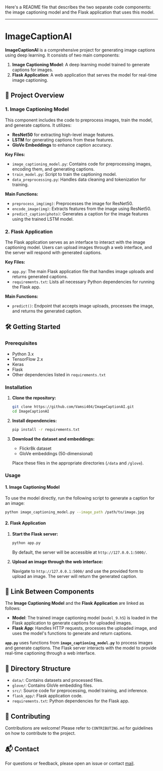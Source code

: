 Here's a README file that describes the two separate code components: the image captioning model and the Flask application that uses this model.

---

# ImageCaptionAI

**ImageCaptionAI** is a comprehensive project for generating image captions using deep learning. It consists of two main components:

1. **Image Captioning Model**: A deep learning model trained to generate captions for images.
2. **Flask Application**: A web application that serves the model for real-time image captioning.

## 📁 Project Overview

### 1. Image Captioning Model

This component includes the code to preprocess images, train the model, and generate captions. It utilizes:

- **ResNet50** for extracting high-level image features.
- **LSTM** for generating captions from these features.
- **GloVe Embeddings** to enhance caption accuracy.

**Key Files:**

- `image_captioning_model.py`: Contains code for preprocessing images, encoding them, and generating captions.
- `train_model.py`: Script to train the captioning model.
- `data_preprocessing.py`: Handles data cleaning and tokenization for training.

**Main Functions:**

- `preprocess_img(img)`: Preprocesses the image for ResNet50.
- `encode_image(img)`: Extracts features from the image using ResNet50.
- `predict_caption(photo)`: Generates a caption for the image features using the trained LSTM model.

### 2. Flask Application

The Flask application serves as an interface to interact with the image captioning model. Users can upload images through a web interface, and the server will respond with generated captions.

**Key Files:**

- `app.py`: The main Flask application file that handles image uploads and returns generated captions.
- `requirements.txt`: Lists all necessary Python dependencies for running the Flask app.

**Main Functions:**

- `predict()`: Endpoint that accepts image uploads, processes the image, and returns the generated caption.

## 🛠️ Getting Started

### Prerequisites

- Python 3.x
- TensorFlow 2.x
- Keras
- Flask
- Other dependencies listed in `requirements.txt`

### Installation

1. **Clone the repository:**

   ```bash
   git clone https://github.com/Vamsi404/ImageCaptionAI.git
   cd ImageCaptionAI
   ```

2. **Install dependencies:**

   ```bash
   pip install -r requirements.txt
   ```

3. **Download the dataset and embeddings:**
   - Flickr8k dataset
   - GloVe embeddings (50-dimensional)

   Place these files in the appropriate directories (`/data` and `/glove`).

### Usage

#### 1. Image Captioning Model

To use the model directly, run the following script to generate a caption for an image:

```bash
python image_captioning_model.py --image_path /path/to/image.jpg
```

#### 2. Flask Application

1. **Start the Flask server:**

   ```bash
   python app.py
   ```

   By default, the server will be accessible at `http://127.0.0.1:5000/`.

2. **Upload an image through the web interface:**

   Navigate to `http://127.0.0.1:5000/` and use the provided form to upload an image. The server will return the generated caption.

## 🔗 Link Between Components

The **Image Captioning Model** and the **Flask Application** are linked as follows:

- **Model**: The trained image captioning model (`model_9.h5`) is loaded in the Flask application to generate captions for uploaded images.
- **Flask App**: Handles HTTP requests, processes the uploaded image, and uses the model's functions to generate and return captions.

**`app.py`** uses functions from **`image_captioning_model.py`** to process images and generate captions. The Flask server interacts with the model to provide real-time captioning through a web interface.

## 📁 Directory Structure

- `data/`: Contains datasets and processed files.
- `glove/`: Contains GloVe embedding files.
- `src/`: Source code for preprocessing, model training, and inference.
- `flask_app/`: Flask application code.
- `requirements.txt`: Python dependencies for the Flask app.

## 🤝 Contributing

Contributions are welcome! Please refer to `CONTRIBUTING.md` for guidelines on how to contribute to the project.


## 📬 Contact

For questions or feedback, please open an issue or contact [mail](mandavamsi302001@gmail.com).

